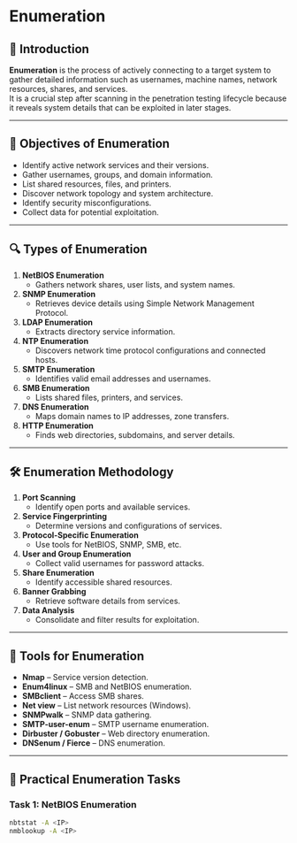 # Enumeration

## 📌 Introduction
**Enumeration** is the process of actively connecting to a target system to gather detailed information such as usernames, machine names, network resources, shares, and services.  
It is a crucial step after scanning in the penetration testing lifecycle because it reveals system details that can be exploited in later stages.

---

## 🎯 Objectives of Enumeration
- Identify active network services and their versions.
- Gather usernames, groups, and domain information.
- List shared resources, files, and printers.
- Discover network topology and system architecture.
- Identify security misconfigurations.
- Collect data for potential exploitation.

---

## 🔍 Types of Enumeration
1. **NetBIOS Enumeration**
   - Gathers network shares, user lists, and system names.
2. **SNMP Enumeration**
   - Retrieves device details using Simple Network Management Protocol.
3. **LDAP Enumeration**
   - Extracts directory service information.
4. **NTP Enumeration**
   - Discovers network time protocol configurations and connected hosts.
5. **SMTP Enumeration**
   - Identifies valid email addresses and usernames.
6. **SMB Enumeration**
   - Lists shared files, printers, and services.
7. **DNS Enumeration**
   - Maps domain names to IP addresses, zone transfers.
8. **HTTP Enumeration**
   - Finds web directories, subdomains, and server details.

---

## 🛠️ Enumeration Methodology
1. **Port Scanning**
   - Identify open ports and available services.
2. **Service Fingerprinting**
   - Determine versions and configurations of services.
3. **Protocol-Specific Enumeration**
   - Use tools for NetBIOS, SNMP, SMB, etc.
4. **User and Group Enumeration**
   - Collect valid usernames for password attacks.
5. **Share Enumeration**
   - Identify accessible shared resources.
6. **Banner Grabbing**
   - Retrieve software details from services.
7. **Data Analysis**
   - Consolidate and filter results for exploitation.

---

## 🧰 Tools for Enumeration
- **Nmap** – Service version detection.
- **Enum4linux** – SMB and NetBIOS enumeration.
- **SMBclient** – Access SMB shares.
- **Net view** – List network resources (Windows).
- **SNMPwalk** – SNMP data gathering.
- **SMTP-user-enum** – SMTP username enumeration.
- **Dirbuster / Gobuster** – Web directory enumeration.
- **DNSenum / Fierce** – DNS enumeration.

---

## 🧪 Practical Enumeration Tasks
### **Task 1: NetBIOS Enumeration**
```bash
nbtstat -A <IP>
nmblookup -A <IP>
